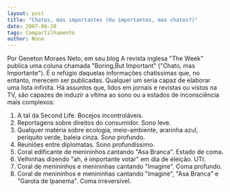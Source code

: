 ```yaml
---
layout: post
title: "Chatos, mas importantes (Ou importantes, mas chatos?)"
date: 2007-06-20
tags: Compartilhamento
author: None
---
```

Por Geneton Moraes Neto, em seu blog
A revista inglesa &quot;The Week&quot; publica uma coluna chamada &quot;Boring,But Important&quot; (&quot;Chato, mas Importante&quot;). &Eacute; o ref&uacute;gio daquelas informa&ccedil;&otilde;es chat&iacute;ssimas que, no entanto, merecem ser publicadas.
Qualquer um seria capaz de elaborar uma lista infinita. H&aacute; assuntos que, lidos em jornais e revistas ou vistos na TV, s&atilde;o capazes de induzir a v&iacute;tima ao sono ou a estados de inconsci&ecirc;ncia mais complexos:
1. A tal da Second Life. Bocejos incontrol&aacute;veis.
2. Reportagens sobre direitos do consumidor. Sono leve.
3. Qualquer mat&eacute;ria sobre ecologia, meio-ambiente, ararinha azul, periquito verde,
baleia cinza. Sono profundo.
4. Reuni&otilde;es entre diplomatas. Sono profund&iacute;ssimo.
5. Coral edificante de menininhos cantando &quot;Asa Branca&quot;. Estado de coma.
6. Velhinhas dizendo &quot;ah, &eacute; importante votar&quot; em dia de elei&ccedil;&atilde;o. UTI.
7. Coral de menininhos e menininhas cantando &quot;Imagine&quot;. Coma profundo.
8. Coral de menininhos e menininhas cantando &quot;Imagine&quot;, &quot;Asa Branca&quot; e &quot;Garota de Ipanema&quot;. Coma irrevers&iacute;vel. 